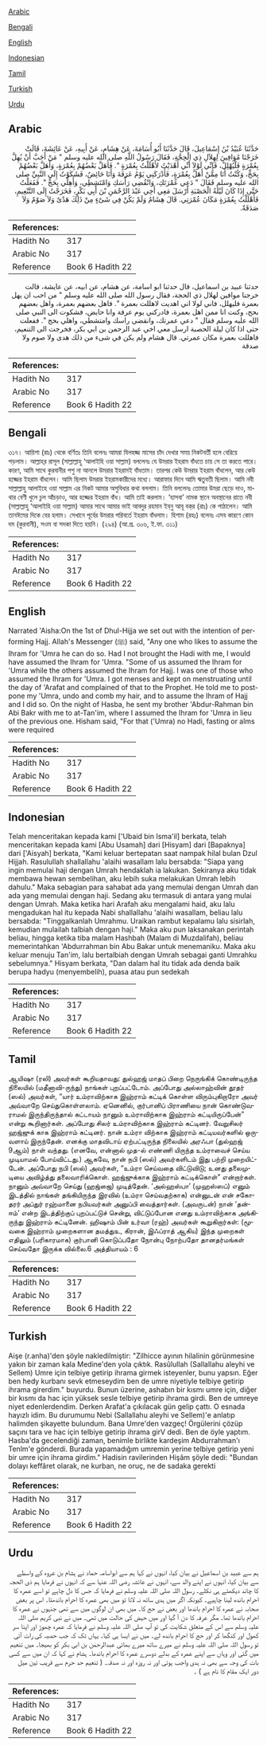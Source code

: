[Arabic](#arabic)

[Bengali](#bengali)

[English](#english)

[Indonesian](#indonesian)

[Tamil](#tamil)

[Turkish](#turkish)

[Urdu](#urdu)

## Arabic


<div dir="rtl" lang="ar" style={{fontSize:'larger',backgroundColor:'#f8f9fa',padding:20}}>
حَدَّثَنَا عُبَيْدُ بْنُ إِسْمَاعِيلَ، قَالَ حَدَّثَنَا أَبُو أُسَامَةَ، عَنْ هِشَامٍ، عَنْ أَبِيهِ، عَنْ عَائِشَةَ، قَالَتْ خَرَجْنَا مُوَافِينَ لِهِلاَلِ ذِي الْحِجَّةِ، فَقَالَ رَسُولُ اللَّهِ صلى الله عليه وسلم ‏"‏ مَنْ أَحَبَّ أَنْ يُهِلَّ بِعُمْرَةٍ فَلْيُهْلِلْ، فَإِنِّي لَوْلاَ أَنِّي أَهْدَيْتُ لأَهْلَلْتُ بِعُمْرَةٍ ‏"‏‏.‏ فَأَهَلَّ بَعْضُهُمْ بِعُمْرَةٍ، وَأَهَلَّ بَعْضُهُمْ بِحَجٍّ، وَكُنْتُ أَنَا مِمَّنْ أَهَلَّ بِعُمْرَةٍ، فَأَدْرَكَنِي يَوْمُ عَرَفَةَ وَأَنَا حَائِضٌ، فَشَكَوْتُ إِلَى النَّبِيِّ صلى الله عليه وسلم فَقَالَ ‏"‏ دَعِي عُمْرَتَكِ، وَانْقُضِي رَأْسَكِ وَامْتَشِطِي، وَأَهِلِّي بِحَجٍّ ‏"‏‏.‏ فَفَعَلْتُ حَتَّى إِذَا كَانَ لَيْلَةُ الْحَصْبَةِ أَرْسَلَ مَعِي أَخِي عَبْدَ الرَّحْمَنِ بْنَ أَبِي بَكْرٍ، فَخَرَجْتُ إِلَى التَّنْعِيمِ، فَأَهْلَلْتُ بِعُمْرَةٍ مَكَانَ عُمْرَتِي‏.‏ قَالَ هِشَامٌ وَلَمْ يَكُنْ فِي شَىْءٍ مِنْ ذَلِكَ هَدْىٌ وَلاَ صَوْمٌ وَلاَ صَدَقَةٌ‏.‏
</div>
<div style={{backgroundColor:'#f8f9fa',padding:20, marginBottom: 10}}><table> <thead> <tr> <th>References:</th> <th></th> </tr> </thead> <tbody><tr><td>Hadith No</td><td>317</td></tr><tr><td>Arabic No</td><td>317</td></tr><tr><td>Reference</td><td>Book 6 Hadith 22</td></tr></tbody></table></div>


<div dir="rtl" lang="ar" style={{fontSize:'larger',backgroundColor:'#f8f9fa',padding:20}}>
حدثنا عبيد بن اسماعيل، قال حدثنا ابو اسامة، عن هشام، عن ابيه، عن عايشة، قالت خرجنا موافين لهلال ذي الحجة، فقال رسول الله صلى الله عليه وسلم " من احب ان يهل بعمرة فليهلل، فاني لولا اني اهديت لاهللت بعمرة ". فاهل بعضهم بعمرة، واهل بعضهم بحج، وكنت انا ممن اهل بعمرة، فادركني يوم عرفة وانا حايض، فشكوت الى النبي صلى الله عليه وسلم فقال " دعي عمرتك، وانقضي راسك وامتشطي، واهلي بحج ". ففعلت حتى اذا كان ليلة الحصبة ارسل معي اخي عبد الرحمن بن ابي بكر، فخرجت الى التنعيم، فاهللت بعمرة مكان عمرتي. قال هشام ولم يكن في شىء من ذلك هدى ولا صوم ولا صدقة
</div>
<div style={{backgroundColor:'#f8f9fa',padding:20, marginBottom: 10}}><table> <thead> <tr> <th>References:</th> <th></th> </tr> </thead> <tbody><tr><td>Hadith No</td><td>317</td></tr><tr><td>Arabic No</td><td>317</td></tr><tr><td>Reference</td><td>Book 6 Hadith 22</td></tr></tbody></table></div>

## Bengali


<div dir="ltr" lang="bn" style={{fontSize:'larger',backgroundColor:'#f8f9fa',padding:20}}>
৩১৭। আয়িশা (রাঃ) থেকে বর্ণিতঃ তিনি বলেনঃ আমরা যিলহজ্জ মাসের চাঁদ দেখার সময় নিকটবর্তী হলে বেরিয়ে পড়লাম। আল্লাহ্‌র রাসূল (সাল্লাল্লাহু ‘আলাইহি ওয়া সাল্লাম) বললেনঃ যে উমরার ইহরাম বাঁধতে চায় সে তা করতে পারে। কারণ, আমি সাথে কুরবানীর পশু না আনলে উমরার ইহরামই বাঁধতাম। তারপর কেউ উমরার ইহরাম বাঁধলেন, আর কেউ হজ্জের ইহরাম বাঁধলেন। আমি ছিলাম উমরার ইহরামকারীদের মধ্যে। আরাফার দিনে আমি ঋতুবতী ছিলাম। আমি নবী সাল্লাল্লাহু আলাইহে ওয়া সাল্লাম এর নিকট আমার অসুবিধার কথা বললাম। তিনি বললেনঃ তোমার উমরা ছেড়ে দাও, মাথার বেণী খুলে চুল আঁচড়াও, আর হজ্জের ইহরাম বাঁধ। আমি তাই করলাম। ‘হাসবা’ নামক স্থানে অবস্থানের রাতে নবী (সাল্লাল্লাহু ‘আলাইহি ওয়া সাল্লাম) আমার সাথে আমার ভাই আবদুর রহমান ইব্‌নু আবূ বক্‌র (রাঃ) কে পাঠালেন। আমি তানঈমের দিকে বের হলাম। সেখানে পূর্বের উমরার পরিবর্তে ইহরাম বাঁধলাম। হিশাম (রহঃ) বলেনঃ এসব কারণে কোন দম (কুরবানী), সওম বা সদকা দিতে হয়নি। (২৯৪) (আ.প্র. ৩০৬, ই.ফা. ৩১১)
</div>
<div style={{backgroundColor:'#f8f9fa',padding:20, marginBottom: 10}}><table> <thead> <tr> <th>References:</th> <th></th> </tr> </thead> <tbody><tr><td>Hadith No</td><td>317</td></tr><tr><td>Arabic No</td><td>317</td></tr><tr><td>Reference</td><td>Book 6 Hadith 22</td></tr></tbody></table></div>

## English


<div dir="ltr" lang="en" style={{fontSize:'larger',backgroundColor:'#f8f9fa',padding:20}}>
Narrated 'Aisha:On the 1st of Dhul-Hijja we set out with the intention of performing Hajj. Allah's Messenger (ﷺ) said, "Any one who likes to assume the Ihram for 'Umra he can do so. Had I not brought the Hadi with me, I would have assumed the Ihram for 'Umra. "Some of us assumed the Ihram for 'Umra while the others assumed the Ihram for Hajj. I was one of those who assumed the Ihram for 'Umra. I got menses and kept on menstruating until the day of 'Arafat and complained of that to the Prophet. He told me to postpone my 'Umra, undo and comb my hair, and to assume the Ihram of Hajj and I did so. On the night of Hasba, he sent my brother 'Abdur-Rahman bin Abi Bakr with me to at-Tan'im, where I assumed the Ihram for 'Umra in lieu of the previous one. Hisham said, "For that ('Umra) no Hadi, fasting or alms were required
</div>
<div style={{backgroundColor:'#f8f9fa',padding:20, marginBottom: 10}}><table> <thead> <tr> <th>References:</th> <th></th> </tr> </thead> <tbody><tr><td>Hadith No</td><td>317</td></tr><tr><td>Arabic No</td><td>317</td></tr><tr><td>Reference</td><td>Book 6 Hadith 22</td></tr></tbody></table></div>

## Indonesian


<div dir="ltr" lang="id" style={{fontSize:'larger',backgroundColor:'#f8f9fa',padding:20}}>
Telah menceritakan kepada kami ['Ubaid bin Isma'il] berkata, telah menceritakan kepada kami [Abu Usamah] dari [Hisyam] dari [Bapaknya] dari ['Aisyah] berkata, "Kami keluar bertepatan saat nampak hilal bulan Dzul Hijjah. Rasulullah shallallahu 'alaihi wasallam lalu bersabda: "Siapa yang ingin memulai haji dengan Umrah hendaklah ia lakukan. Sekiranya aku tidak membawa hewan sembelihan, aku lebih suka melakukan Umrah lebih dahulu." Maka sebagian para sahabat ada yang memulai dengan Umrah dan ada yang memulai dengan haji. Sedang aku termasuk di antara yang mulai dengan Umrah. Maka ketika hari Arafah aku mengalami haid, aku lalu mengadukan hal itu kepada Nabi shallallahu 'alaihi wasallam, beliau lalu bersabda: "Tinggalkanlah Umrahmu. Uraikan rambut kepalamu lalu sisirlah, kemudian mulailah talbiah dengan haji." Maka aku pun laksanakan perintah beliau, hingga ketika tiba malam Hashbah (Malam di Muzdalifah), beliau memerintahkan 'Abdurrahman bin Abu Bakar untuk menemaniku. Maka aku keluar menuju Tan'im, lalu bertalbiah dengan Umrah sebagai ganti Umrahku sebelumnya." Hisyam berkata, "Dan dalam hal itu tidak ada denda baik berupa hadyu (menyembelih), puasa atau pun sedekah
</div>
<div style={{backgroundColor:'#f8f9fa',padding:20, marginBottom: 10}}><table> <thead> <tr> <th>References:</th> <th></th> </tr> </thead> <tbody><tr><td>Hadith No</td><td>317</td></tr><tr><td>Arabic No</td><td>317</td></tr><tr><td>Reference</td><td>Book 6 Hadith 22</td></tr></tbody></table></div>

## Tamil


<div dir="ltr" lang="ta" style={{fontSize:'larger',backgroundColor:'#f8f9fa',padding:20}}>
ஆயிஷா (ரலி) அவர்கள் கூறியதாவது: துல்ஹஜ் மாதப் பிறை நெருங்கிக் கொண்டிருந்த நிலையில் (மதீனாவி-ருந்து) நாங்கள் புறப்பட்டோம். அப்போது அல்லாஹ்வின் தூதர் (ஸல்) அவர்கள், “யார் உம்ராவிற்காக இஹ்ராம் கட்டிக் கொள்ள விரும்புகிறாரோ அவர் அவ்வாறே செய்துகொள்ளலாம். ஏனெனில், குர்பானிப் பிராணியை நான் கொண்டுவராமல் இருந்திருந்தால் கட்டாயம் நானும் உம்ராவிற்காக இஹ்ராம் கட்டியிருப்பேன்” என்று கூறினார்கள். அப்போது சிலர் உம்ராவிற்காக இஹ்ராம் கட்டினர். வேறுசிலர் ஹஜ்ஜுக் காக இஹ்ராம் கட்டினர். நான் உம்ரா விற்காக இஹ்ராம் கட்டியவர்களில் ஒருவளாய் இருந்தேன். எனக்கு மாதவிடாய் ஏற்பட்டிருந்த நிலையில் அரஃபா (துல்ஹஜ் 9ஆம்) நாள் வந்தது. (எனவே, என்னால் முத-ல் எண்ணி யிருந்த உம்ராவைச் செய்ய முடியாமல் போய்விட்டது.) ஆகவே, நான் நபி (ஸல்) அவர்களிடம் இது பற்றி முறையிட்டேன். அப்போது நபி (ஸல்) அவர்கள், “உம்ரா செய்வதை விட்டுவிடு; உனது தலைமுடியை அவிழ்த்து தலைவாரிக்கொள். ஹஜ்ஜுக்காக இஹ்ராம் கட்டிக்கொள்” என்றார்கள். நானும் அவ்வாறே செய்து (ஹஜ்ஜை) முடித்தேன். ‘அல்ஹஸ்பா’ (முஹஸ்ஸப்) எனும் இடத்தில் நாங்கள் தங்கியிருந்த இரவில் (உம்ரா செய்வதற்காக) என்னுடன் என் சகோதரர் அப்துர் ரஹ்மானை நபியவர்கள் அனுப்பி வைத்தார்கள். (அவருடன்) நான் ‘தன்ஈம்’ என்ற இடத்திற்குப் புறப்பட்டுச் சென்று, விட்டுப்போன எனது உம்ராவிற்காக அங்கிருந்து இஹ்ராம் கட்டினேன். ஹிஷாம் பின் உர்வா (ரஹ்) அவர்கள் கூறுகிறார்கள்: (மூவகை இஹ்ராம் முறைகளான தமத்துஉ, கிரான், இஃப்ராத் ஆகிய) இந்த முறைகள் எதிலும் (பரிகாரமாக) குர்பானி கொடுப்பதோ நோன்பு நோற்பதோ தானதர்மங்கள் செய்வதோ இருக்க வில்லை.6 அத்தியாயம் : 6
</div>
<div style={{backgroundColor:'#f8f9fa',padding:20, marginBottom: 10}}><table> <thead> <tr> <th>References:</th> <th></th> </tr> </thead> <tbody><tr><td>Hadith No</td><td>317</td></tr><tr><td>Arabic No</td><td>317</td></tr><tr><td>Reference</td><td>Book 6 Hadith 22</td></tr></tbody></table></div>

## Turkish


<div dir="ltr" lang="tr" style={{fontSize:'larger',backgroundColor:'#f8f9fa',padding:20}}>
Aişe (r.anha)'den şöyle nakledilmiştir: "Zilhicce ayının hilalinin görünmesine yakın bir zaman kala Medine'den yola çıktık. Rasûlullah (Sallallahu aleyhi ve Sellem) Umre için telbiye getirip ihrama girmek isteyenler, bunu yapsın. Eğer ben hedy kurbanı sevk etmeseydim ben de umre niyetiyle telbiye getirip ihrama girerdim." buyurdu. Bunun üzerine, ashabın bir kısmı umre için, diğer bir kısmı da hac için yüksek sesle telbiye getirip ihrama girdi. Ben de umreye niyet edenlerdendim. Derken Arafat'a çıkılacak gün gelip çattı. O esnada hayızlı idim. Bu durumumu Nebi (Sallallahu aleyhi ve Sellem)'e anlatıp halimden şikayette bulundum. Bana Umre'den vazgeç! Örgülerini çözüp saçını tara ve hac için telbiye getirip ihrama girV dedi. Ben de öyle yaptım. Hasba'da gecelendiği zaman, benimle birlikte kardeşim Abdurrahman'ı Tenlm'e gönderdi. Burada yapamadığım umremin yerine telbiye getirip yeni bir umre için ihrama girdim." Hadisin ravilerinden Hişâm şöyle dedi: "Bundan dolayı keffâret olarak, ne kurban, ne oruç, ne de sadaka gerekti
</div>
<div style={{backgroundColor:'#f8f9fa',padding:20, marginBottom: 10}}><table> <thead> <tr> <th>References:</th> <th></th> </tr> </thead> <tbody><tr><td>Hadith No</td><td>317</td></tr><tr><td>Arabic No</td><td>317</td></tr><tr><td>Reference</td><td>Book 6 Hadith 22</td></tr></tbody></table></div>

## Urdu


<div dir="rtl" lang="ur" style={{fontSize:'larger',backgroundColor:'#f8f9fa',padding:20}}>
ہم سے عبید بن اسماعیل نے بیان کیا، انہوں نے کہا ہم سے ابواسامہ حماد نے ہشام بن عروہ کے واسطے سے بیان کیا، انہوں نے اپنے والد سے، انہوں نے عائشہ رضی اللہ عنہا سے کہ انہوں نے فرمایا ہم ذی الحجہ کا چاند دیکھتے ہی نکلے۔ رسول اللہ صلی اللہ علیہ وسلم نے فرمایا کہ جس کا دل چاہے تو اسے عمرہ کا احرام باندھ لینا چاہیے۔ کیونکہ اگر میں ہدی ساتھ نہ لاتا تو میں بھی عمرہ کا احرام باندھتا۔ اس پر بعض صحابہ نے عمرہ کا احرام باندھا اور بعض نے حج کا۔ میں بھی ان لوگوں میں سے تھی جنہوں نے عمرہ کا احرام باندھا تھا۔ مگر عرفہ کا دن آ گیا اور میں حیض کی حالت میں تھی۔ میں نے نبی کریم صلی اللہ علیہ وسلم سے اس کے متعلق شکایت کی تو آپ صلی اللہ علیہ وسلم نے فرمایا کہ عمرہ چھوڑ اور اپنا سر کھول اور کنگھا کر اور حج کا احرام باندھ لے۔ میں نے ایسا ہی کیا۔ یہاں تک کہ جب حصبہ کی رات آئی تو رسول اللہ صلی اللہ علیہ وسلم نے میرے ساتھ میرے بھائی عبدالرحمٰن بن ابی بکر کو بھیجا۔ میں تنعیم میں گئی اور وہاں سے اپنے عمرہ کے بدلے دوسرے عمرہ کا احرام باندھا۔ ہشام نے کہا کہ ان میں سے کسی بات کی وجہ سے بھی نہ ہدی واجب ہوئی اور نہ روزہ اور نہ صدقہ۔ ( تنعیم حد حرم سے قریب تین میل دور ایک مقام کا نام ہے ) ۔
</div>
<div style={{backgroundColor:'#f8f9fa',padding:20, marginBottom: 10}}><table> <thead> <tr> <th>References:</th> <th></th> </tr> </thead> <tbody><tr><td>Hadith No</td><td>317</td></tr><tr><td>Arabic No</td><td>317</td></tr><tr><td>Reference</td><td>Book 6 Hadith 22</td></tr></tbody></table></div>